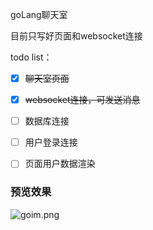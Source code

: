 goLang聊天室

目前只写好页面和websocket连接   

todo list：   

- [x] ~~聊天室页面~~

- [x] ~~websocket连接，可发送消息~~

- [ ] 数据库连接

- [ ] 用户登录连接

- [ ] 页面用户数据渲染

### 预览效果

![goim.png](https://i.loli.net/2020/12/29/XtuTCOMqfajHS5y.png)
